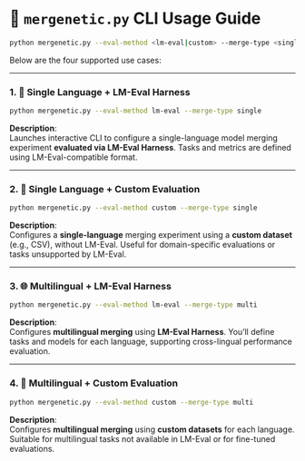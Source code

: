 # 🧬 `mergenetic.py` CLI Usage Guide

```bash
python mergenetic.py --eval-method <lm-eval|custom> --merge-type <single|multi>
```

Below are the four supported use cases:

---

### 1. 🔹 Single Language + LM-Eval Harness

```bash
python mergenetic.py --eval-method lm-eval --merge-type single
```

**Description**:  
Launches interactive CLI to configure a single-language model merging experiment **evaluated via LM-Eval Harness**. Tasks and metrics are defined using LM-Eval-compatible format.

---

### 2. 🔸 Single Language + Custom Evaluation

```bash
python mergenetic.py --eval-method custom --merge-type single
```

**Description**:  
Configures a **single-language** merging experiment using a **custom dataset** (e.g., CSV), without LM-Eval. Useful for domain-specific evaluations or tasks unsupported by LM-Eval.

---

### 3. 🌐 Multilingual + LM-Eval Harness

```bash
python mergenetic.py --eval-method lm-eval --merge-type multi
```

**Description**:  
Configures **multilingual merging** using **LM-Eval Harness**. You’ll define tasks and models for each language, supporting cross-lingual performance evaluation.

---

### 4. 🧩 Multilingual + Custom Evaluation

```bash
python mergenetic.py --eval-method custom --merge-type multi
```

**Description**:  
Configures **multilingual merging** using **custom datasets** for each language. Suitable for multilingual tasks not available in LM-Eval or for fine-tuned evaluations.


